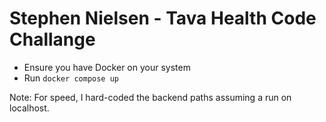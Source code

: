 # Stephen Nielsen - Tava Health Code Challange

 - Ensure you have Docker on your system
 - Run `docker compose up`

Note: For speed, I hard-coded the backend paths assuming a run on localhost.